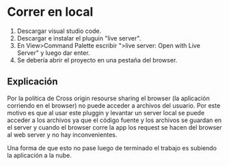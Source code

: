 # Correr en local

1. Descargar visual studio code.
2. Descargar e instalar el pluguin "live server".
3. En View>Command Palette escribir ">live server: Open with Live Server" y luego dar enter.
4. Se debería abrir el proyecto en una pestaña del browser.

## Explicación
Por la politica de Cross origin resourse sharing el browser (la aplicación corriendo en el browser) no puede acceder a archivos del usuario. Por este motivo es que al usar este pluggin y levantar un server local se puede acceder a los archivos ya que el código fuente y los archivos se guardan en el server y cuando el browser corre la app los request se hacen del browser al web server y no hay inconvenientes.

Una forma de que esto no pase luego de terminado el trabajo es subiendo la aplicación a la nube.